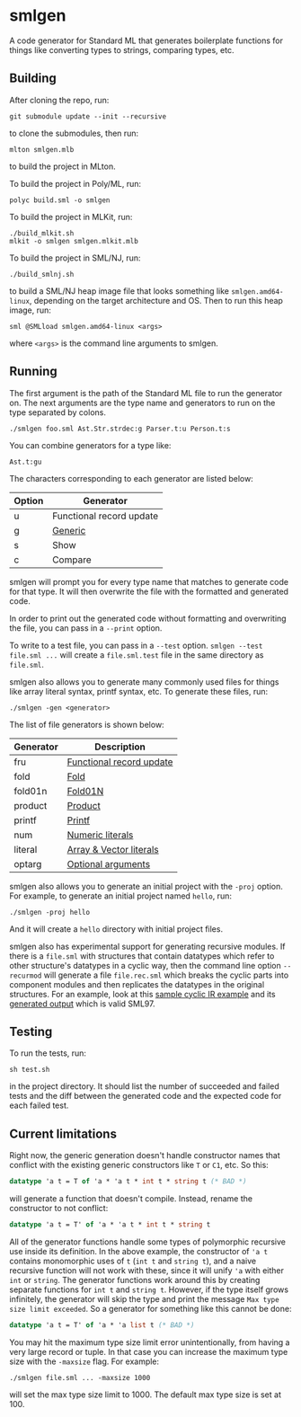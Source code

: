smlgen
======

A code generator for Standard ML that generates boilerplate functions for
things like converting types to strings, comparing types, etc.

Building
--------

After cloning the repo, run:

```
git submodule update --init --recursive
```

to clone the submodules, then run:

```
mlton smlgen.mlb
```

to build the project in MLton.

To build the project in Poly/ML, run:

```
polyc build.sml -o smlgen
```

To build the project in MLKit, run:

```
./build_mlkit.sh
mlkit -o smlgen smlgen.mlkit.mlb
```

To build the project in SML/NJ, run:

```
./build_smlnj.sh
```

to build a SML/NJ heap image file that looks something like `smlgen.amd64-linux`,
depending on the target architecture and OS. Then to run this heap image, run:

```
sml @SMLload smlgen.amd64-linux <args>
```

where `<args>` is the command line arguments to smlgen.

Running
-------

The first argument is the path of the Standard ML
file to run the generator on. The next arguments are
the type name and generators to run on the type separated by colons.

```
./smlgen foo.sml Ast.Str.strdec:g Parser.t:u Person.t:s
```

You can combine generators for a type like:
```
Ast.t:gu
```

The characters corresponding to each generator are listed below:

| Option |        Generator                                |
|--------|-------------------------------------------------|
|   u    | Functional record update                        |
|   g    | [Generic](https://github.com/DarinM223/generic) |
|   s    | Show                                            |
|   c    | Compare                                         |

smlgen will prompt you for every type name that matches to generate code for that type. It will then overwrite the file with the formatted and generated code.

In order to print out the generated code without formatting and overwriting the file, you can pass in a `--print` option.

To write to a test file, you can pass in a `--test` option.
`smlgen --test file.sml ...` will create a `file.sml.test` file
in the same directory as `file.sml`.

smlgen also allows you to generate many commonly used files for things like array literal syntax, printf syntax, etc. To generate these files, run:

```
./smlgen -gen <generator>
```

The list of file generators is shown below:

| Generator |             Description                                                 |
|-----------|-------------------------------------------------------------------------|
| fru       | [Functional record update](http://www.mlton.org/FunctionalRecordUpdate) |
| fold      | [Fold](http://www.mlton.org/Fold)                                       |
| fold01n   | [Fold01N](http://www.mlton.org/Fold01N)                                 |
| product   | [Product](http://www.mlton.org/ProductType)                             |
| printf    | [Printf](http://www.mlton.org/Printf)                                   |
| num       | [Numeric literals](http://www.mlton.org/NumericLiteral)                 |
| literal   | [Array & Vector literals](http://www.mlton.org/ArrayLiteral)            |
| optarg    | [Optional arguments](http://www.mlton.org/OptionalArguments)            |

smlgen also allows you to generate an initial project with the `-proj` option. For example, to generate
an initial project named `hello`, run:

```
./smlgen -proj hello
```

And it will create a `hello` directory with initial project files.

smlgen also has experimental support for generating recursive modules. If there is a `file.sml` with structures that contain datatypes which refer to other structure's datatypes in a cyclic way, then the command
line option `--recurmod` will generate a file `file.rec.sml` which breaks the cyclic parts into component modules
and then replicates the datatypes in the original structures. For an example, look at this [sample cyclic IR example](/test/test21.sml) and its [generated output](/test/test21.sml.expected) which is valid SML97.

Testing
-------

To run the tests, run:

```
sh test.sh
```

in the project directory. It should list the number of succeeded and failed tests and
the diff between the generated code and the expected code for each failed test.

Current limitations
-------------------

Right now, the generic generation doesn't handle constructor names that conflict
with the existing generic constructors like `T` or `C1`, etc. So this:

```sml
datatype 'a t = T of 'a * 'a t * int t * string t (* BAD *)
```

will generate a function that doesn't compile. Instead, rename the constructor
to not conflict:

```sml
datatype 'a t = T' of 'a * 'a t * int t * string t
```

All of the generator functions handle some types of polymorphic recursive use inside its definition. In the above example, the constructor of `'a t` contains monomorphic uses of `t` (`int t` and `string t`), and a naive recursive function will not work with these, since it will unify `'a` with either `int` or `string`.
The generator functions work around this by creating separate functions for `int t` and `string t`.
However, if the type itself grows infinitely, the generator will skip the type
and print the message `Max type size limit exceeded`. So a generator for something like this cannot be done:

```sml
datatype 'a t = T' of 'a * 'a list t (* BAD *)
```

You may hit the maximum type size limit error unintentionally, from having a very large record or tuple.
In that case you can increase the maximum type size with the `-maxsize` flag. For example:

```
./smlgen file.sml ... -maxsize 1000
```

will set the max type size limit to 1000. The default max type size is set at 100.